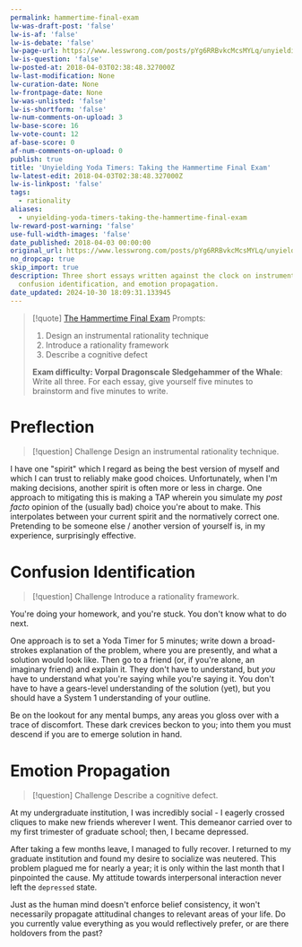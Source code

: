 ```yaml
---
permalink: hammertime-final-exam
lw-was-draft-post: 'false'
lw-is-af: 'false'
lw-is-debate: 'false'
lw-page-url: https://www.lesswrong.com/posts/pYg6RRBvkcMcsMYLq/unyielding-yoda-timers-taking-the-hammertime-final-exam
lw-is-question: 'false'
lw-posted-at: 2018-04-03T02:38:48.327000Z
lw-last-modification: None
lw-curation-date: None
lw-frontpage-date: None
lw-was-unlisted: 'false'
lw-is-shortform: 'false'
lw-num-comments-on-upload: 3
lw-base-score: 16
lw-vote-count: 12
af-base-score: 0
af-num-comments-on-upload: 0
publish: true
title: 'Unyielding Yoda Timers: Taking the Hammertime Final Exam'
lw-latest-edit: 2018-04-03T02:38:48.327000Z
lw-is-linkpost: 'false'
tags:
  - rationality
aliases:
  - unyielding-yoda-timers-taking-the-hammertime-final-exam
lw-reward-post-warning: 'false'
use-full-width-images: 'false'
date_published: 2018-04-03 00:00:00
original_url: https://www.lesswrong.com/posts/pYg6RRBvkcMcsMYLq/unyielding-yoda-timers-taking-the-hammertime-final-exam
no_dropcap: true
skip_import: true
description: Three short essays written against the clock on instrumental rationality,
  confusion identification, and emotion propagation.
date_updated: 2024-10-30 18:09:31.133945
---
```





> [!quote] [The Hammertime Final Exam](https://www.lesswrong.com/posts/Q7MsMshzbzhEs729s/hammertime-final-exam)
> Prompts:
>
> 1. Design an instrumental rationality technique
> 2. Introduce a rationality framework
> 3. Describe a cognitive defect
>
> **Exam difficulty: Vorpal Dragonscale Sledgehammer of the Whale**: Write all three. For each essay, give yourself five minutes to brainstorm and five minutes to write.

# Preflection

> [!question] Challenge
> Design an instrumental rationality technique.

I have one "spirit" which I regard as being the best version of myself and which I can trust to reliably make good choices. Unfortunately, when I'm making decisions, another spirit is often more or less in charge. One approach to mitigating this is making a TAP wherein you simulate my _post facto_ opinion of the (usually bad) choice you're about to make. This interpolates between your current spirit and the normatively correct one. Pretending to be someone else / another version of yourself is, in my experience, surprisingly effective.

# Confusion Identification

> [!question] Challenge
> Introduce a rationality framework.

You're doing your homework, and you're stuck. You don't know what to do next.

One approach is to set a Yoda Timer for 5 minutes; write down a broad-strokes explanation of the problem, where you are presently, and what a solution would look like. Then go to a friend (or, if you're alone, an imaginary friend) and explain it. They don't have to understand, but _you_ have to understand what you're saying while you're saying it. You don't have to have a gears-level understanding of the solution (yet), but you should have a System 1 understanding of your outline.

Be on the lookout for any mental bumps, any areas you gloss over with a trace of discomfort. These dark crevices beckon to you; into them you must descend if you are to emerge solution in hand.

# Emotion Propagation

> [!question] Challenge
> Describe a cognitive defect.

At my undergraduate institution, I was incredibly social - I eagerly crossed cliques to make new friends wherever I went. This demeanor carried over to my first trimester of graduate school; then, I became depressed.

After taking a few months leave, I managed to fully recover. I returned to my graduate institution and found my desire to socialize was neutered. This problem plagued me for nearly a year; it is only within the last month that I pinpointed the cause. My attitude towards interpersonal interaction never left the `depressed` state.

Just as the human mind doesn't enforce belief consistency, it won't necessarily propagate attitudinal changes to relevant areas of your life. Do you currently value everything as you would reflectively prefer, or are there holdovers from the past?
